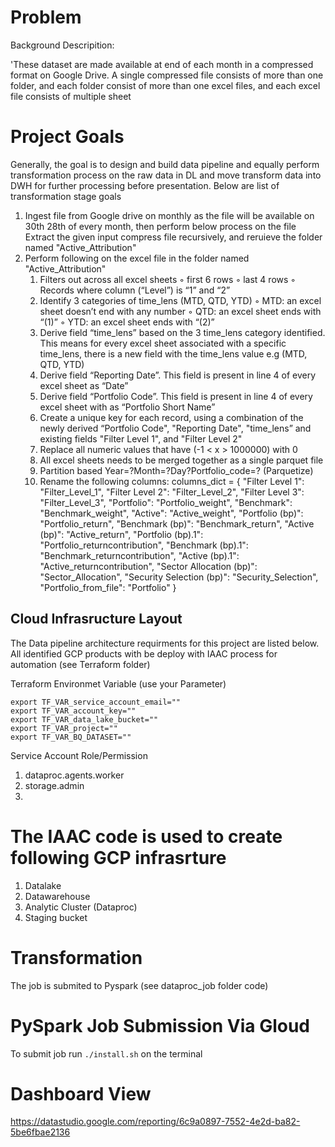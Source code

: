 # Problem 
 Background Descripition:

'These dataset are made available at end of each month in a compressed format on Google Drive. A single compressed file consists of more than one folder, and each folder consist of more than one excel files, and each excel file consists of multiple sheet

# Project Goals
Generally, the goal is to  design and build data pipeline and equally perform transformation process on the raw data in DL and move transform data into DWH for further processing before presentation. Below are list of transformation stage goals

1. Ingest file from Google drive on monthly as the file will be available on 30th 28th of every month, then perform below process on the file
Extract the given input compress file recursively, and reruieve the folder named "Active_Attribution" 
2. Perform following on the excel file in the folder named "Active_Attribution"
   1. Filters out across all excel sheets
        ◦ first 6 rows
        ◦ last 4 rows
        ◦ Records where column (“Level”) is “1” and “2”
    2. Identify 3 categories of time_lens (MTD, QTD, YTD)
        ◦ MTD: an excel sheet doesn’t end with any number
        ◦ QTD: an excel sheet ends with “(1)”
        ◦ YTD: an excel sheet ends with “(2)”
    3. Derive field “time_lens” based on the 3 time_lens category identified. This means for every excel sheet associated with a specific time_lens, there is a new field with the time_lens value e.g (MTD, QTD, YTD)
    4. Derive field “Reporting Date”. This field is present in line 4 of every excel sheet as “Date”
    5. Derive field “Portfolio Code”. This field is present in line 4 of every excel sheet with as “Portfolio Short Name”
    6. Create a unique key for each record, using a combination of the newly derived “Portfolio Code", "Reporting Date", "time_lens” and existing fields  "Filter Level 1",  and "Filter Level 2"
    7. Replace all numeric values that have (-1 < x > 1000000) with 0
    8. All excel sheets needs to be merged together as a single parquet file
    9. Partition based Year=?Month=?Day?Portfolio_code=? (Parquetize)
    10. Rename the following columns: columns_dict = {
       "Filter Level 1": "Filter_Level_1",
       "Filter Level 2": "Filter_Level_2",
       "Filter Level 3": "Filter_Level_3",
       "Portfolio": "Portfolio_weight",
       "Benchmark": "Benchmark_weight",
       "Active": "Active_weight",
       "Portfolio (bp)": "Portfolio_return",
       "Benchmark (bp)": "Benchmark_return",
       "Active (bp)": "Active_return",
       "Portfolio (bp).1": "Portfolio_returncontribution",
       "Benchmark (bp).1": "Benchmark_returncontribution",
       "Active (bp).1": "Active_returncontribution",
       "Sector Allocation (bp)": "Sector_Allocation",
       "Security Selection (bp)": "Security_Selection",
       "Portfolio_from_file": "Portfolio"
                     }



##  Cloud Infrasructure Layout
The Data pipeline architecture requirments for this project are listed below. All identified GCP products with be deploy with IAAC process for automation (see Terraform folder)

 Terraform Environmet Variable  (use your Parameter)

 ```
 export TF_VAR_service_account_email=""
export TF_VAR_account_key=""
export TF_VAR_data_lake_bucket=""
export TF_VAR_project=""
export TF_VAR_BQ_DATASET=""
```

Service Account Role/Permission
1. dataproc.agents.worker
2. storage.admin
3. 

# The IAAC code is used to create following GCP infrasrture

1. Datalake
2. Datawarehouse
3. Analytic Cluster (Dataproc)
4. Staging bucket


# Transformation
The job is submited to Pyspark (see dataproc_job folder code)


# PySpark Job Submission Via Gloud
To submit job run `./install.sh` on the terminal


# Dashboard View
https://datastudio.google.com/reporting/6c9a0897-7552-4e2d-ba82-5be6fbae2136
